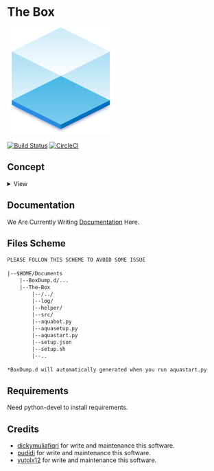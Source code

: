 # The Box
<img width="250" height="250" src=/assests/Logo.png>

[![Build Status](https://travis-ci.com/aquabellus/The-Box.svg?token=j9yvFkydydnFaRfy8yoE&branch=master)](https://travis-ci.com/aquabellus/The-Box)
[![CircleCI](https://circleci.com/gh/aquabellus/The-Box.svg?style=shield)](https://circleci.com/gh/aquabellus/The-Box)

## Concept
<details>
    <summary>View</summary>

#### Blueprint
![Blueprint](/assests/Blueprint.png)

#### Flowchart
![Flowchart](/assests/Flowchart.png)

</details>

## Documentation
We Are Currently Writing [Documentation](https://aquabellus.gitbook.io/aqua-bellus/) Here.

## Files Scheme
    PLEASE FOLLOW THIS SCHEME TO AVOID SOME ISSUE
    
    |--$HOME/Documents
        |--BoxDump.d/...
        |--The-Box
            |--/../
            |--log/
            |--helper/
            |--src/
            |--aquabot.py
            |--aquasetup.py
            |--aquastart.py
            |--setup.json
            |--setup.sh
            |--..
            
    *BoxDump.d will automatically generated when you run aquastart.py

## Requirements
Need python-devel to install requirements.

## Credits
- [dickymuliafiqri](https://github.com/Dicky-MF) for write and maintenance this software.
- [pudidi](https://github.com/pudidi) for write and maintenance this software.
- [yutolx12](https://github.com/yutolx12) for write and maintenance this software.
